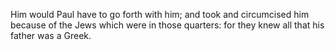 Him would Paul have to go forth with him; and took and circumcised him because of the Jews which were in those quarters: for they knew all that his father was a Greek.
